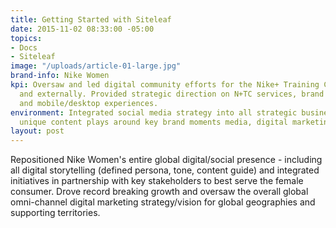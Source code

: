 ```yaml
---
title: Getting Started with Siteleaf
date: 2015-11-02 08:33:00 -05:00
topics:
- Docs
- Siteleaf
image: "/uploads/article-01-large.jpg"
brand-info: Nike Women
kpi: Oversaw and led digital community efforts for the Nike+ Training Club app internally
  and externally. Provided strategic direction on N+TC services, brand campaigns,
  and mobile/desktop experiences.
environment: Integrated social media strategy into all strategic business plans; implemented
  unique content plays around key brand moments media, digital marketing, comms
layout: post
---
```


Repositioned Nike Women's entire global digital/social presence - including all digital storytelling (defined persona, tone, content guide) and integrated initiatives in partnership with key stakeholders to best serve the female consumer. Drove record breaking growth and oversaw the overall global omni-channel digital marketing strategy/vision for global geographies and supporting territories.
 


